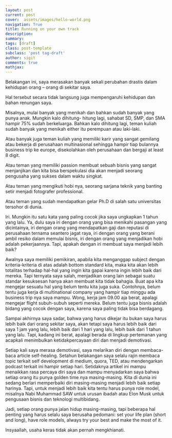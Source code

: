 ```yaml
---
layout: post
current: post
cover:  assets/images/hello-world.png
navigation: True
title: Running on your own track
description: 
summary: 
tags: [draft]
class: post-template
subclass: 'post tag-draft'
author: sigit
comments: true
mathjax:
---
```


Belakangan ini, saya merasakan banyak sekali perubahan drastis dalam kehidupan orang – orang di sekitar saya.

Hal tersebut secara tidak langsung juga mempengaruhi kehidupan dan bahan renungan saya.

Misalnya, mulai banyak yang menikah dan bahkan sudah banyak yang punya anak. Mungkin kalo dihitung- hitung lagi, sahabat SD, SMP, dan SMA hampir 75% sudah berkeluarga. Bahkan kalo dihitung lagi, teman kuliah sudah banyak yang menikah either itu perempuan atau laki-laki.

Atau banyak juga teman kuliah yang memiliki karir yang sangat gemilang atau bekerja di perusahaan multinasional sehingga hampir tiap bulannya business trip ke europe, disekolahkan oleh perusahaan dan bergaji at least 8 digit.

Atau teman yang memiliki passion membuat sebuah bisnis yang sangat menjanjikan dan kita bisa berspekulasi dia akan menjadi seorang pengusaha yang sukses dalam waktu singkat.

Atau teman yang mengikuti hobi nya, seorang sarjana teknik yang banting setir menjadi fotografer professional.

Atau teman yang sudah mendapatkan gelar Ph.D di salah satu universitas tersohor di dunia.

Iri. Mungkin itu satu kata yang paling cocok jika saya ungkapkan 1 tahun yang lalu. Ya, dulu saya iri dengan orang yang bisa menikahi pasangan yang dicintainya, iri dengan orang yang mendapatkan gaji dan reputasi di perusahaan ternama seantero jagat raya, iri dengan orang yang berani ambil resiko dalam memulai bisnis, iri dengan orang yang menjadikan hobi adalah pekerjaannya. Tapi, apakah dengan iri membuat saya menjadi lebih baik?

Awalnya saya memiliki pemikiran, apabila kita menganggap subject dengan kriteria-kriteria di atas adalah bottom standard kita, maka kita akan lebih totalitas terhadap hal-hal yang ingin kita gapai karena ingin lebih baik dari mereka. Tapi ternyata saya salah, menjadikan orang lain sebagai suatu standar kesuksesan hanya akan membuat kita tidak bahagia. Buat apa kita mengejar sesuatu hal yang belum tentu kita juga suka. Contohnya, belum tentu juga kerja di multinational company yang hampir tiap minggu ada business trip nya saya mampu. Wong, kerja jam 09.00 aja berat, apalagi mengejar flight subuh-subuh seperti mereka. Belum tentu juga bisnis adalah bidang yang cocok dengan saya, karena saya paling tidak bisa berdagang.

Sampai akhirnya saya sadar, bahwa yang harus dikejar itu bukan saya harus lebih baik dari orang sekitar saya, akan tetapi saya harus lebih baik dari saya 1 jam yang lalu, lebih baik dari 1 hari yang lalu, lebih baik dari 1 tahun yang lalu. Tapi, kadang ini berat, apalagi berada di lingkup pertemanan yang acapkali menimbulkan ketidakpercayaan diri dan menjadi demotivasi.

Setiap kali saya merasa demotivasi, saya melarikan diri dengan membaca-baca article self-healing. Setahun belakangan saya selalu rajin membaca topic terkait self development di medium, quora, TED, atau mendengarkan podcast terkait ini hampir setiap hari. Setidaknya artikel ini mampu menaikkan rasa percaya diri saya dan mampu menyadarkan saya bahwa setiap orang itu punya golden time nya masing-masing. Kita di dunia ini sedang berlari memperbaiki diri masing-masing menjadi lebih baik setiap harinya. Tapi, untuk menjadi lebih baik kita tentu harus punya role model, misalnya Nabi Muhammad SAW untuk urusan ibadah atau Elon Musk untuk pengusaan bisnis dan teknologi multibidang.

Jadi, setiap orang punya jalan hidup masing-masing, tapi beberapa hal penting yang harus selalu saya berusaha pedomani: set your life plan (short and long), have role models, always try your best and make the most of it.

Insyaallah, usaha keras tidak akan pernah mengkhianati.
